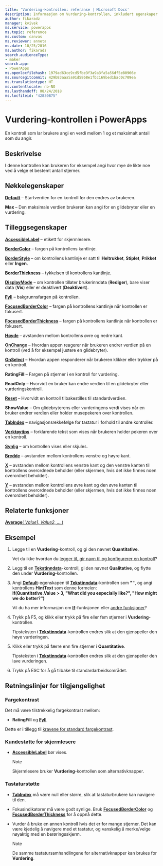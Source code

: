 ```yaml
---
title: 'Vurdering-kontrollen: referanse | Microsoft Docs'
description: Informasjon om Vurdering-kontrollen, inkludert egenskaper og eksempler
author: fikaradz
manager: kvivek
ms.service: powerapps
ms.topic: reference
ms.custom: canvas
ms.reviewer: anneta
ms.date: 10/25/2016
ms.author: fikaradz
search.audienceType:
- maker
search.app:
- PowerApps
ms.openlocfilehash: 1979ad63ce9cd5fbe3f3a9a3fa5a56df5e80966e
ms.sourcegitcommit: 429b83aaa5a91d5868e1fbc169bed1bac0c709ea
ms.translationtype: HT
ms.contentlocale: nb-NO
ms.lasthandoff: 08/24/2018
ms.locfileid: "42830875"
---
```

# <a name="rating-control-in-powerapps"></a>Vurdering-kontrollen i PowerApps
En kontroll som lar brukere angi en verdi mellom 1 og et maksimalt antall som du angir.

## <a name="description"></a>Beskrivelse
I denne kontrollen kan brukeren for eksempel angi hvor mye de likte noe ved å velge et bestemt antall stjerner.

## <a name="key-properties"></a>Nøkkelegenskaper
**[Default](properties-core.md)** – Startverdien for en kontroll før den endres av brukeren.

**Max** – Den maksimale verdien brukeren kan angi for en glidebryter eller en vurdering.

## <a name="additional-properties"></a>Tilleggsegenskaper
**[AccessibleLabel](properties-accessibility.md)** – etikett for skjermlesere.

**[BorderColor](properties-color-border.md)** – fargen på kontrollens kantlinje.

**[BorderStyle](properties-color-border.md)** – om kontrollens kantlinje er satt til **Heltrukket**, **Stiplet**, **Prikket** eller **Ingen**.

**[BorderThickness](properties-color-border.md)** – tykkelsen til kontrollens kantlinje.

**[DisplayMode](properties-core.md)** – om kontrollen tillater brukerinndata (**Rediger**), bare viser data (**Vis**) eller er deaktivert (**Deaktivert**).

**[Fyll](properties-color-border.md)** – bakgrunnsfargen på kontrollen.

**[FocusedBorderColor](properties-color-border.md)** – fargen på kontrollens kantlinje når kontrollen er fokusert.

**[FocusedBorderThickness](properties-color-border.md)** – fargen på kontrollens kantlinje når kontrollen er fokusert.

**[Høyde](properties-size-location.md)** – avstanden mellom kontrollens øvre og nedre kant.

**[OnChange](properties-core.md)** – Hvordan appen reagerer når brukeren endrer verdien på en kontroll (ved å for eksempel justere en glidebryter).

**[OnSelect](properties-core.md)** – Hvordan appen responderer når brukeren klikker eller trykker på en kontroll.

**RatingFill** – Fargen på stjerner i en kontroll for vurdering.

**ReadOnly** – Hvorvidt en bruker kan endre verdien til en glidebryter eller vurderingskontroll.

**[Reset](properties-core.md)** – Hvorvidt en kontroll tilbakestilles til standardverdien.

**ShowValue** – Om glidebryterens eller vurderingens verdi vises når en bruker endrer verdien eller holder musepekeren over kontrollen.

**[TabIndex](properties-accessibility.md)** – navigasjonsrekkefølge for tastatur i forhold til andre kontroller.

**[Verktøytips](properties-core.md)** – forklarende tekst som vises når brukeren holder pekeren over en kontroll.

**[Synlig](properties-core.md)** – om kontrollen vises eller skjules.

**[Bredde](properties-size-location.md)** – avstanden mellom kontrollens venstre og høyre kant.

**[X](properties-size-location.md)** – avstanden mellom kontrollens venstre kant og den venstre kanten til kontrollens overordnede beholder (eller skjermen, hvis det ikke finnes noen overordnet beholder).

**[Y](properties-size-location.md)** – avstanden mellom kontrollens øvre kant og den øvre kanten til kontrollens overordnede beholder (eller skjermen, hvis det ikke finnes noen overordnet beholder).

## <a name="related-functions"></a>Relaterte funksjoner
[**Average**( *Value1*, *Value2,* ... )](../functions/function-aggregates.md)

## <a name="example"></a>Eksempel
1. Legge til en **Vurdering**-kontroll, og gi den navnet **Quantitative**.
   
    Vet du ikke hvordan du [legger til, gir navn til og konfigurerer en kontroll](../add-configure-controls.md)?
2. Legg til en **[Tekstinndata](control-text-input.md)**-kontroll, gi den navnet **Qualitative**, og flytte den under **Vurdering**-kontrollen.
3. Angi **[Default](properties-core.md)**-egenskapen til **[Tekstinndata](control-text-input.md)**-kontrollen som **""**, og angi kontrollens **HintText** som denne formelen:
   <br>**If(Quantitative.Value > 3, "What did you especially like?", "How might we do better?")**
   
    Vil du ha mer informasjon om **[If](../functions/function-if.md)**-funksjonen eller [andre funksjoner](../formula-reference.md)?
4. Trykk på F5, og klikk eller trykk på fire eller fem stjerner i **Vurdering**-kontrollen.
   
    Tipsteksten i **[Tekstinndata](control-text-input.md)**-kontrollen endres slik at den gjenspeiler den høye vurderingen.
5. Klikk eller trykk på færre enn fire stjerner i **Quantitative**.
   
    Tipsteksten i **[Tekstinndata](control-text-input.md)**-kontrollen endres slik at den gjenspeiler den lave vurderingen.
6. Trykk på ESC for å gå tilbake til standardarbeidsområdet.


## <a name="accessibility-guidelines"></a>Retningslinjer for tilgjengelighet
### <a name="color-contrast"></a>Fargekontrast
Det må være tilstrekkelig fargekontrast mellom:
* **RatingFill** og  **[Fyll](properties-color-border.md)**

Dette er i tillegg til [kravene for standard fargekontrast](../accessible-apps-color.md).

### <a name="screen-reader-support"></a>Kundestøtte for skjermlesere
* **[AccessibleLabel](properties-accessibility.md)** bør vises.

    > [!NOTE]
  > Skjermlesere bruker **Vurdering**-kontrollen som alternativknapper.

### <a name="keyboard-support"></a>Tastaturstøtte
* **[TabIndex](properties-accessibility.md)** må være null eller større, slik at tastaturbrukere kan navigere til den.
* Fokusindikatorer må være godt synlige. Bruk **[FocusedBorderColor](properties-color-border.md)** og **[FocusedBorderThickness](properties-color-border.md)** for å oppnå dette.
* Vurder å bruke en annen kontroll hvis det er for mange stjerner. Det kan være kjedelig å navigere med et tastatur, og vanskelig å merke/velge nøyaktig med en berøringsskjerm.

    > [!NOTE]
  > De samme tastatursamhandlingene for alternativknapper kan brukes for **Vurdering**.
